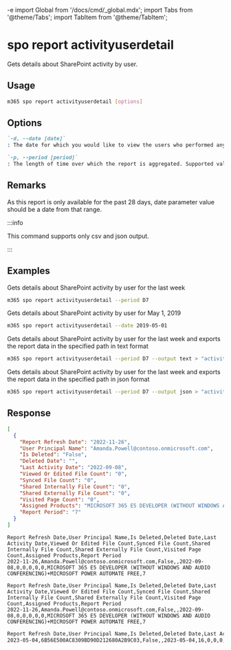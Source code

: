 -e <!-- DISCLAIMER: All secrets, passwords, and sensitive values in this document are examples only and not real credentials. -->
import Global from '/docs/cmd/_global.mdx';
import Tabs from '@theme/Tabs';
import TabItem from '@theme/TabItem';

# spo report activityuserdetail

Gets details about SharePoint activity by user.

## Usage

```sh
m365 spo report activityuserdetail [options]
```

## Options

```md definition-list
`-d, --date [date]`
: The date for which you would like to view the users who performed any activity. Supported date format is `YYYY-MM-DD`. Specify either `date` or `period`, but not both.

`-p, --period [period]`
: The length of time over which the report is aggregated. Supported values `D7`, `D30`, `D90`, `D180`. Specify either `date` or `period`, but not both.
```

<Global />

## Remarks

As this report is only available for the past 28 days, date parameter value should be a date from that range.

:::info

This command supports only csv and json output.

:::

## Examples

Gets details about SharePoint activity by user for the last week

```sh
m365 spo report activityuserdetail --period D7
```

Gets details about SharePoint activity by user for May 1, 2019

```sh
m365 spo report activityuserdetail --date 2019-05-01
```

Gets details about SharePoint activity by user for the last week and exports the report data in the specified path in text format

```sh
m365 spo report activityuserdetail --period D7 --output text > "activityuserdetail.txt"
```

Gets details about SharePoint activity by user for the last week and exports the report data in the specified path in json format

```sh
m365 spo report activityuserdetail --period D7 --output json > "activityuserdetail.json"
```

## Response

<Tabs>
  <TabItem value="JSON">

  ```json
  [
    {
      "Report Refresh Date": "2022-11-26",
      "User Principal Name": "Amanda.Powell@contoso.onmicrosoft.com",
      "Is Deleted": "False",
      "Deleted Date": "",
      "Last Activity Date": "2022-09-08",
      "Viewed Or Edited File Count": "0",
      "Synced File Count": "0",
      "Shared Internally File Count": "0",
      "Shared Externally File Count": "0",
      "Visited Page Count": "0",
      "Assigned Products": "MICROSOFT 365 E5 DEVELOPER (WITHOUT WINDOWS AND AUDIO CONFERENCING)+MICROSOFT POWER AUTOMATE FREE",
      "Report Period": "7"
    }
  ]
  ```

  </TabItem>
  <TabItem value="Text">

  ```text
  Report Refresh Date,User Principal Name,Is Deleted,Deleted Date,Last Activity Date,Viewed Or Edited File Count,Synced File Count,Shared Internally File Count,Shared Externally File Count,Visited Page Count,Assigned Products,Report Period
  2022-11-26,Amanda.Powell@contoso.onmicrosoft.com,False,,2022-09-08,0,0,0,0,0,MICROSOFT 365 E5 DEVELOPER (WITHOUT WINDOWS AND AUDIO CONFERENCING)+MICROSOFT POWER AUTOMATE FREE,7
  ```

  </TabItem>
  <TabItem value="CSV">

  ```csv
  Report Refresh Date,User Principal Name,Is Deleted,Deleted Date,Last Activity Date,Viewed Or Edited File Count,Synced File Count,Shared Internally File Count,Shared Externally File Count,Visited Page Count,Assigned Products,Report Period
  2022-11-26,Amanda.Powell@contoso.onmicrosoft.com,False,,2022-09-08,0,0,0,0,0,MICROSOFT 365 E5 DEVELOPER (WITHOUT WINDOWS AND AUDIO CONFERENCING)+MICROSOFT POWER AUTOMATE FREE,7
  ```

  </TabItem>
  <TabItem value="Markdown">

  ```md
  Report Refresh Date,User Principal Name,Is Deleted,Deleted Date,Last Activity Date,Viewed Or Edited File Count,Synced File Count,Shared Internally File Count,Shared Externally File Count,Visited Page Count,Assigned Products,Report Period
  2023-05-04,6B56E500AC8309BD90D212680A2B9C03,False,,2023-05-04,16,0,0,0,36,MICROSOFT 365 E5 DEVELOPER (WITHOUT WINDOWS AND AUDIO CONFERENCING)+MICROSOFT POWER AUTOMATE FREE,7
  ```

  </TabItem>
</Tabs>
